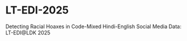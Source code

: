 # LT-EDI-2025
Detecting Racial Hoaxes in Code-Mixed Hindi-English Social Media Data: LT-EDI@LDK 2025
